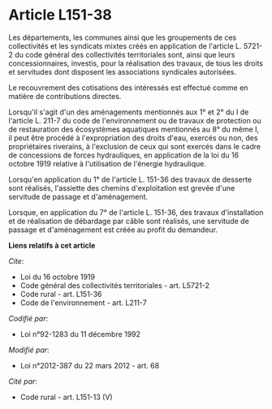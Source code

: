 # Article L151-38

Les départements, les communes ainsi que les groupements de ces collectivités et les syndicats mixtes créés en application de
l'article L. 5721-2 du code général des collectivités territoriales sont, ainsi que leurs concessionnaires, investis, pour la
réalisation des travaux, de tous les droits et servitudes dont disposent les associations syndicales autorisées. 

Le recouvrement des cotisations des intéressés est effectué comme en matière de contributions directes. 

Lorsqu'il s'agit d'un des aménagements mentionnés aux 1° et 2° du I de l'article L. 211-7 du code de l'environnement ou de
travaux de protection ou de restauration des écosystèmes aquatiques mentionnés au 8° du même I, il peut être procédé à
l'expropriation des droits d'eau, exercés ou non, des propriétaires riverains, à l'exclusion de ceux qui sont exercés dans le
cadre de concessions de forces hydrauliques, en application de la loi du 16 octobre 1919 relative à l'utilisation de
l'énergie hydraulique. 

Lorsqu'en application du 1° de l'article L. 151-36 des travaux de desserte sont réalisés, l'assiette des chemins
d'exploitation est grevée d'une servitude de passage et d'aménagement. 

Lorsque, en application du 7° de l'article L. 151-36, des travaux d'installation et de réalisation de débardage par câble
sont réalisés, une servitude de passage et d'aménagement est créée au profit du demandeur.

**Liens relatifs à cet article**

_Cite_:

  - Loi du 16 octobre 1919
  - Code général des collectivités territoriales - art. L5721-2
  - Code rural - art. L151-36
  - Code de l'environnement - art. L211-7

_Codifié par_:

  - Loi n°92-1283 du 11 décembre 1992

_Modifié par_:

  - Loi n°2012-387 du 22 mars 2012 - art. 68

_Cité par_:

  - Code rural - art. L151-13 (V)
